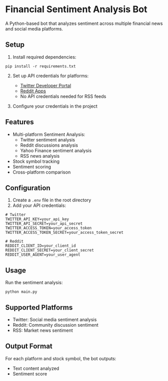 # Financial Sentiment Analysis Bot

A Python-based bot that analyzes sentiment across multiple financial news and social media platforms.

## Setup

1. Install required dependencies: 

```
pip install -r requirements.txt
```     

2. Set up API credentials for platforms:
   - [Twitter Developer Portal](https://developer.twitter.com/en/portal/dashboard)
   - [Reddit Apps](https://www.reddit.com/prefs/apps)
   - No API credentials needed for RSS feeds

3. Configure your credentials in the project

## Features
- Multi-platform Sentiment Analysis:
  - Twitter sentiment analysis
  - Reddit discussions analysis
  - Yahoo Finance sentiment analysis
  - RSS news analysis
- Stock symbol tracking
- Sentiment scoring
- Cross-platform comparison

## Configuration
1. Create a `.env` file in the root directory
2. Add your API credentials:

```
# Twitter
TWITTER_API_KEY=your_api_key
TWITTER_API_SECRET=your_api_secret
TWITTER_ACCESS_TOKEN=your_access_token
TWITTER_ACCESS_TOKEN_SECRET=your_access_token_secret

# Reddit
REDDIT_CLIENT_ID=your_client_id
REDDIT_CLIENT_SECRET=your_client_secret
REDDIT_USER_AGENT=your_user_agent
```

## Usage
Run the sentiment analysis:

```
python main.py
```

## Supported Platforms
- Twitter: Social media sentiment analysis
- Reddit: Community discussion sentiment
- RSS: Market news sentiment

## Output Format
For each platform and stock symbol, the bot outputs:
- Text content analyzed
- Sentiment score